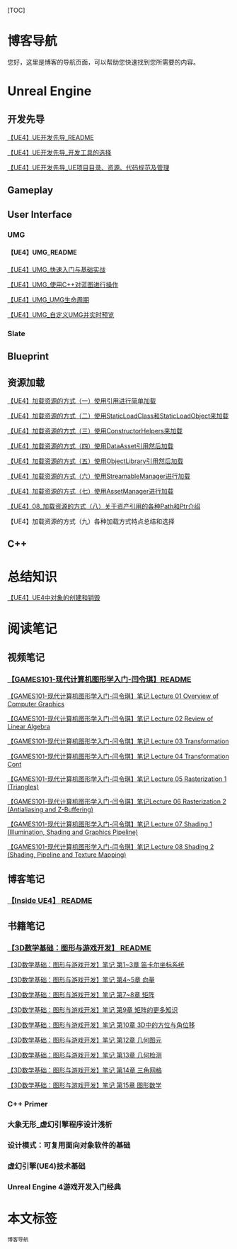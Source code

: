 [TOC]

# 博客导航

您好，这里是博客的导航页面，可以帮助您快速找到您所需要的内容。

# Unreal Engine

## 开发先导

[【UE4】UE开发先导_README](https://www.cnblogs.com/sin998/p/15389829.html)

[【UE4】UE开发先导_开发工具的选择](https://www.cnblogs.com/sin998/p/15390468.html)

[【UE4】UE开发先导_UE项目目录、资源、代码规范及管理](https://www.cnblogs.com/sin998/p/15390854.html)







## Gameplay

## User Interface

### UMG

#### 【UE4】UMG_README

[【UE4】UMG_快速入门与基础实战](https://www.cnblogs.com/sin998/p/15377278.html)

[【UE4】UMG_使用C++对蓝图进行操作](https://www.cnblogs.com/sin998/p/15390903.html)

[【UE4】UMG_UMG生命周期](https://www.cnblogs.com/sin998/p/15490311.html)

[【UE4】UMG_自定义UMG并实时预览](https://www.cnblogs.com/sin998/p/15490320.html)

### Slate





## Blueprint

## 资源加载

[【UE4】加载资源的方式（一）使用引用进行简单加载](https://www.cnblogs.com/sin998/p/15501520.html)

[【UE4】加载资源的方式（二）使用StaticLoadClass和StaticLoadObject来加载](https://www.cnblogs.com/sin998/p/15505907.html)

[【UE4】加载资源的方式（三）使用ConstructorHelpers来加载](https://www.cnblogs.com/sin998/p/15505912.html)

[【UE4】加载资源的方式（四）使用DataAsset引用然后加载](https://www.cnblogs.com/sin998/p/15522090.html)

[【UE4】加载资源的方式（五）使用ObjectLibrary引用然后加载](https://www.cnblogs.com/sin998/p/15522097.html)

[【UE4】加载资源的方式（六）使用StreamableManager进行加载](https://www.cnblogs.com/sin998/p/15522113.html)

[【UE4】加载资源的方式（七）使用AssetManager进行加载](https://www.cnblogs.com/sin998/p/15553121.html)

[【UE4】08_加载资源的方式（八）关于资产引用的各种Path和Ptr介绍](https://www.cnblogs.com/sin998/p/15554048.html)

【UE4】加载资源的方式（九）各种加载方式特点总结和选择



## C++

# 总结知识

[【UE4】UE4中对象的创建和销毁](https://www.cnblogs.com/sin998/p/15391156.html)



# 阅读笔记

## 视频笔记

### [【GAMES101-现代计算机图形学入门-闫令琪】README](https://www.cnblogs.com/sin998/p/15257041.html)

[【GAMES101-现代计算机图形学入门-闫令琪】笔记 Lecture 01 Overview of Computer Graphics](https://www.cnblogs.com/sin998/p/15259021.html)

[【GAMES101-现代计算机图形学入门-闫令琪】笔记 Lecture 02 Review of Linear Algebra](https://www.cnblogs.com/sin998/p/15259890.html)

[【GAMES101-现代计算机图形学入门-闫令琪】笔记 Lecture 03 Transformation](https://www.cnblogs.com/sin998/p/15259915.html)

[【GAMES101-现代计算机图形学入门-闫令琪】笔记 Lecture 04 Transformation Cont](https://www.cnblogs.com/sin998/p/15255443.html)

[【GAMES101-现代计算机图形学入门-闫令琪】笔记 Lecture 05 Rasterization 1 (Triangles)](https://www.cnblogs.com/sin998/p/15243703.html)

[【GAMES101-现代计算机图形学入门-闫令琪】笔记Lecture 06 Rasterization 2 (Antialiasing and Z-Buffering)](https://www.cnblogs.com/sin998/p/15243674.html)

[【GAMES101-现代计算机图形学入门-闫令琪】笔记 Lecture 07 Shading 1 (Illumination, Shading and Graphics Pipeline)](https://www.cnblogs.com/sin998/p/15265291.html)

[【GAMES101-现代计算机图形学入门-闫令琪】笔记 Lecture 08 Shading 2 (Shading, Pipeline and Texture Mapping)](https://www.cnblogs.com/sin998/p/15269777.html)

## 博客笔记

### [【Inside UE4】 README](https://www.cnblogs.com/sin998/p/15235687.html)

## 书籍笔记

### [【3D数学基础：图形与游戏开发】 README](https://www.cnblogs.com/sin998/p/15235598.html)

[【3D数学基础：图形与游戏开发】笔记 第1~3章 笛卡尔坐标系统](https://www.cnblogs.com/sin998/p/15221153.html)

[【3D数学基础：图形与游戏开发】笔记 第4~5章 向量](https://www.cnblogs.com/sin998/p/15221246.html)

[【3D数学基础：图形与游戏开发】笔记 第7~8章 矩阵](https://www.cnblogs.com/sin998/p/15228118.html)

[【3D数学基础：图形与游戏开发】笔记 第9章 矩阵的更多知识](https://www.cnblogs.com/sin998/p/15229522.html)

[【3D数学基础：图形与游戏开发】笔记 第10章 3D中的方位与角位移](https://www.cnblogs.com/sin998/p/15252084.html)

[【3D数学基础：图形与游戏开发】笔记 第12章 几何图元](https://www.cnblogs.com/sin998/p/15257006.html)

[【3D数学基础：图形与游戏开发】笔记 第13章 几何检测](https://www.cnblogs.com/sin998/p/15258254.html)

[【3D数学基础：图形与游戏开发】笔记 第14章 三角网格](https://www.cnblogs.com/sin998/p/15251384.html)

[【3D数学基础：图形与游戏开发】笔记 第15章 图形数学](https://www.cnblogs.com/sin998/p/15269782.html)

### C++ Primer

### 大象无形_虚幻引擎程序设计浅析

### 设计模式：可复用面向对象软件的基础

### 虚幻引擎(UE4)技术基础

### Unreal Engine 4游戏开发入门经典



# 本文标签

`博客导航`

